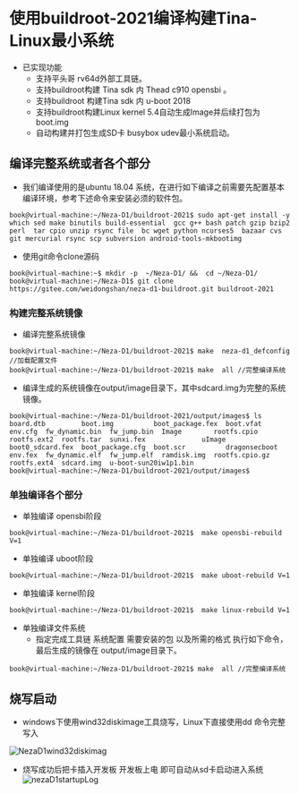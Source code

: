 # 使用buildroot-2021编译构建Tina-Linux最小系统

* 已实现功能
  * 支持平头哥 rv64d外部工具链。
  * 支持buildroot构建 Tina  sdk 内 Thead c910 opensbi 。
  * 支持buildroot 构建Tina  sdk 内 u-boot 2018
  * 支持buildroot构建Linux kernel 5.4自动生成Image并后续打包为boot.img
  * 自动构建并打包生成SD卡 busybox udev最小系统启动。

## 编译完整系统或者各个部分
* 我们编译使用的是ubuntu 18.04 系统，在进行如下编译之前需要先配置基本编译环境，参考下述命令来安装必须的软件包。

```shell
book@virtual-machine:~/Neza-D1/buildroot-2021$ sudo apt-get install -y which sed make binutils build-essential  gcc g++ bash patch gzip bzip2 perl  tar cpio unzip rsync file  bc wget python ncurses5  bazaar cvs git mercurial rsync scp subversion android-tools-mkbootimg
```

* 使用git命令clone源码

```shell
book@virtual-machine:~$ mkdir -p  ~/Neza-D1/ &&  cd ~/Neza-D1/
book@virtual-machine:~/Neza-D1$ git clone https://gitee.com/weidongshan/neza-d1-buildroot.git buildroot-2021
```

### 构建完整系统镜像

* 编译完整系统镜像

``` shell
book@virtual-machine:~/Neza-D1/buildroot-2021$ make  neza-d1_defconfig  //加载配置文件 
book@virtual-machine:~/Neza-D1/buildroot-2021$ make  all //完整编译系统
```

* 编译生成的系统镜像在output/image目录下，其中sdcard.img为完整的系统镜像。

``` shel
book@virtual-machine:~/Neza-D1/buildroot-2021/output/images$ ls
board.dtb         boot.img          boot_package.fex  boot.vfat      env.cfg  fw_dynamic.bin  fw_jump.bin  Image        rootfs.cpio     rootfs.ext2  rootfs.tar  sunxi.fex              uImage
boot0_sdcard.fex  boot_package.cfg  boot.scr          dragonsecboot  env.fex  fw_dynamic.elf  fw_jump.elf  ramdisk.img  rootfs.cpio.gz  rootfs.ext4  sdcard.img  u-boot-sun20iw1p1.bin
book@virtual-machine:~/Neza-D1/buildroot-2021/output/images$
```

### 单独编译各个部分

* 单独编译 opensbi阶段
``` shell
book@virtual-machine:~/Neza-D1/buildroot-2021$  make opensbi-rebuild V=1
```

* 单独编译 uboot阶段
``` shell
book@virtual-machine:~/Neza-D1/buildroot-2021$  make uboot-rebuild V=1
```

* 单独编译 kernel阶段
``` shell
book@virtual-machine:~/Neza-D1/buildroot-2021$  make linux-rebuild V=1
```

* 单独编译文件系统
  * 指定完成工具链 系统配置 需要安装的包 以及所需的格式 执行如下命令，最后生成的镜像在 output/image目录下。
``` shell
book@virtual-machine:~/Neza-D1/buildroot-2021$ make  all //完整编译系统
```

## 烧写启动

* windows下使用wind32diskimage工具烧写，Linux下直接使用dd 命令完整写入

![NezaD1wind32diskimag](https://cdn.jsdelivr.net/gh/DongshanPI/Docs-Photos@master/DongshanNezhaSTU/NezaD1wind32diskimag.png)

* 烧写成功后把卡插入开发板 开发板上电 即可自动从sd卡启动进入系统
![nezaD1startupLog](https://cdn.jsdelivr.net/gh/DongshanPI/Docs-Photos@master/DongshanNezhaSTU/nezaD1startupLog.png)